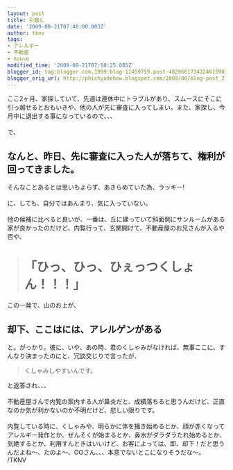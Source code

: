 ```yaml
---
layout: post
title: 引越し
date: '2009-08-21T07:40:00.003Z'
author: tknv
tags:
- アレルギー
- 不動産
- house
modified_time: '2009-08-21T07:58:25.085Z'
blogger_id: tag:blogger.com,1999:blog-11459759.post-4820661734324615903
blogger_orig_url: http://phichyudebow.blogspot.com/2009/08/blog-post_21.html
---
```


ここ2ヶ月、家探していて、先週は連休中にトラブルがあり、スムースにそこに引っ越せるとおもいきや、他の人が先に審査に入ってしまい。また、家探し、今月中に退出する事になっているので、、、</br><br />で、<h2>なんと、昨日、先に審査に入った人が落ちて、権利が回ってきました。</h2>そんなことあるとは思いもよらず、あきらめていた為、ラッキー!</br><br />に、しても、自分ではあんまり、気に入っていない。</br><br />他の候補に比べると良いが、一番は、丘に建っていて斜面側にサンルームがある家が良かったのだけど、内覧行って、玄関開けて、不動産屋のお兄さんが入るや否や、<blockquote><h1>「ひっ、ひっ、ひぇっつくしょん！！！」</h1></blockquote>この一発で、山のお上が、<h2>却下、ここはには、アレルゲンがある</h2>と。がっかり。彼に、いや、あの時、君のくしゃみがなければ、無事ここに、すんなり決まったのにと、冗談交じりで言ったが、<blockquote>くしゃみしやすいんです。</blockquote>と返答され、、、</br><br />不動産屋さんで内覧の案内する人が鼻炎だと、成績落ちると思うんだけど、正直なのか気が利かないのか不明だけど、悲しい限りです。</br><br />内覧している時に、くしゃみや、明らかに体を掻き始めるとか、顔が赤くなってアレルギー発作とか、ぜんそくが始まるとか、鼻水がダラダラたれ始めるとか、気絶するとか、利用すんときはいいけど、お客によっては、即、却下！だと思うんだよね～、たのよ～、OOさん、、、本意でないとこになりそうだな～。<div class="blogger-post-footer">/TKNV</div>